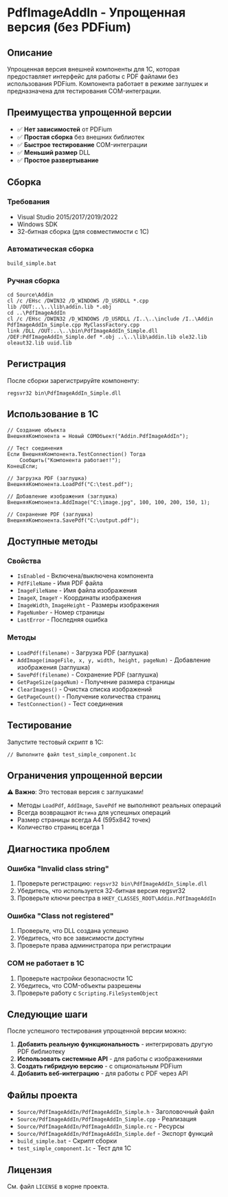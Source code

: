 # PdfImageAddIn - Упрощенная версия (без PDFium)

## Описание

Упрощенная версия внешней компоненты для 1С, которая предоставляет интерфейс для работы с PDF файлами без использования PDFium. Компонента работает в режиме заглушек и предназначена для тестирования COM-интеграции.

## Преимущества упрощенной версии

- ✅ **Нет зависимостей** от PDFium
- ✅ **Простая сборка** без внешних библиотек
- ✅ **Быстрое тестирование** COM-интеграции
- ✅ **Меньший размер** DLL
- ✅ **Простое развертывание**

## Сборка

### Требования
- Visual Studio 2015/2017/2019/2022
- Windows SDK
- 32-битная сборка (для совместимости с 1С)

### Автоматическая сборка
```batch
build_simple.bat
```

### Ручная сборка
```batch
cd Source\Addin
cl /c /EHsc /DWIN32 /D_WINDOWS /D_USRDLL *.cpp
lib /OUT:..\..\lib\addin.lib *.obj
cd ..\PdfImageAddIn
cl /c /EHsc /DWIN32 /D_WINDOWS /D_USRDLL /I..\..\include /I..\Addin PdfImageAddIn_Simple.cpp MyClassFactory.cpp
link /DLL /OUT:..\..\bin\PdfImageAddIn_Simple.dll /DEF:PdfImageAddIn_Simple.def *.obj ..\..\lib\addin.lib ole32.lib oleaut32.lib uuid.lib
```

## Регистрация

После сборки зарегистрируйте компоненту:

```batch
regsvr32 bin\PdfImageAddIn_Simple.dll
```

## Использование в 1С

```1c
// Создание объекта
ВнешняяКомпонента = Новый COMОбъект("Addin.PdfImageAddIn");

// Тест соединения
Если ВнешняяКомпонента.TestConnection() Тогда
    Сообщить("Компонента работает!");
КонецЕсли;

// Загрузка PDF (заглушка)
ВнешняяКомпонента.LoadPdf("C:\test.pdf");

// Добавление изображения (заглушка)
ВнешняяКомпонента.AddImage("C:\image.jpg", 100, 100, 200, 150, 1);

// Сохранение PDF (заглушка)
ВнешняяКомпонента.SavePdf("C:\output.pdf");
```

## Доступные методы

### Свойства
- `IsEnabled` - Включена/выключена компонента
- `PdfFileName` - Имя PDF файла
- `ImageFileName` - Имя файла изображения
- `ImageX`, `ImageY` - Координаты изображения
- `ImageWidth`, `ImageHeight` - Размеры изображения
- `PageNumber` - Номер страницы
- `LastError` - Последняя ошибка

### Методы
- `LoadPdf(filename)` - Загрузка PDF (заглушка)
- `AddImage(imageFile, x, y, width, height, pageNum)` - Добавление изображения (заглушка)
- `SavePdf(filename)` - Сохранение PDF (заглушка)
- `GetPageSize(pageNum)` - Получение размера страницы
- `ClearImages()` - Очистка списка изображений
- `GetPageCount()` - Получение количества страниц
- `TestConnection()` - Тест соединения

## Тестирование

Запустите тестовый скрипт в 1С:

```1c
// Выполните файл test_simple_component.1c
```

## Ограничения упрощенной версии

⚠️ **Важно**: Это тестовая версия с заглушками!

- Методы `LoadPdf`, `AddImage`, `SavePdf` не выполняют реальных операций
- Всегда возвращают `Истина` для успешных операций
- Размер страницы всегда A4 (595x842 точек)
- Количество страниц всегда 1

## Диагностика проблем

### Ошибка "Invalid class string"
1. Проверьте регистрацию: `regsvr32 bin\PdfImageAddIn_Simple.dll`
2. Убедитесь, что используется 32-битная версия regsvr32
3. Проверьте ключи реестра в `HKEY_CLASSES_ROOT\Addin.PdfImageAddIn`

### Ошибка "Class not registered"
1. Проверьте, что DLL создана успешно
2. Убедитесь, что все зависимости доступны
3. Проверьте права администратора при регистрации

### COM не работает в 1С
1. Проверьте настройки безопасности 1С
2. Убедитесь, что COM-объекты разрешены
3. Проверьте работу с `Scripting.FileSystemObject`

## Следующие шаги

После успешного тестирования упрощенной версии можно:

1. **Добавить реальную функциональность** - интегрировать другую PDF библиотеку
2. **Использовать системные API** - для работы с изображениями
3. **Создать гибридную версию** - с опциональным PDFium
4. **Добавить веб-интеграцию** - для работы с PDF через API

## Файлы проекта

- `Source/PdfImageAddIn/PdfImageAddIn_Simple.h` - Заголовочный файл
- `Source/PdfImageAddIn/PdfImageAddIn_Simple.cpp` - Реализация
- `Source/PdfImageAddIn/PdfImageAddIn_Simple.rc` - Ресурсы
- `Source/PdfImageAddIn/PdfImageAddIn_Simple.def` - Экспорт функций
- `build_simple.bat` - Скрипт сборки
- `test_simple_component.1c` - Тест для 1С

## Лицензия

См. файл `LICENSE` в корне проекта. 